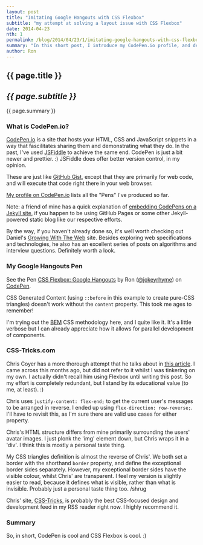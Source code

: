 ```yaml
---
layout: post
title: "Imitating Google Hangouts with CSS Flexbox"
subtitle: "my attempt at solving a layout issue with CSS Flexbox"
date: 2014-04-23
nth: 1
permalink: /blog/2014/04/23/1/imitating-google-hangouts-with-css-flexbox.html
summary: "In this short post, I introduce my CodePen.io profile, and demonstrate how I used CodePen.io to experiment with CSS Flexbox."
author: Ron
---
```


## {{ page.title }}

## _{{ page.subtitle }}_

{{ page.summary }}

### What is CodePen.io?

[CodePen.io](http://codepen.io/) is a site that hosts your HTML, CSS and JavaScript snippets in a way that fascilitates sharing them and demonstrating what they do. In the past, I've used [JSFiddle](http://jsfiddle.net/) to achieve the same end. CodePen is just a bit newer and prettier. :) JSFiddle does offer better version control, in my opinion.

These are just like [GitHub Gist](https://gist.github.com/), except that they are primarily for web code, and will execute that code right there in your web browser.

[My profile on CodePen.io](http://codepen.io/jokeyrhyme/) lists all the "Pens" I've produced so far.

Note: a friend of mine has a quick explanation of [embedding CodePens on a Jekyll site](http://www.growingwiththeweb.com/2014/02/embedding-codepens-on-a-jekyll-site.html), if you happen to be using GitHub Pages or some other Jekyll-powered static blog like our respective efforts.

By the way, if you haven't already done so, it's well worth checking out Daniel's [Growing With The Web](http://www.growingwiththeweb.com/) site. Besides exploring web specifications and technologies, he also has an excellent series of posts on algorithms and interview questions. Definitely worth a look.

### My Google Hangouts Pen

<p data-height="268" data-theme-id="0" data-slug-hash="zCDAj" data-default-tab="result" class='codepen'>See the Pen <a href='http://codepen.io/jokeyrhyme/pen/zCDAj/'>CSS Flexbox: Google Hangouts</a> by Ron (<a href='http://codepen.io/jokeyrhyme'>@jokeyrhyme</a>) on <a href='http://codepen.io'>CodePen</a>.</p>
<script async="async" src="//codepen.io/assets/embed/ei.js"></script>

CSS Generated Content (using `::before` in this example to create pure-CSS triangles) doesn't work without the `content` property. This took me ages to remember!

I'm trying out the [BEM](http://bem.info/) CSS methodology here, and I quite like it. It's a little verbose but I can already appreciate how it allows for parallel development of components.

### CSS-Tricks.com

Chris Coyer has a more thorough attempt that he talks about in [this article](http://css-tricks.com/replicating-google-hangouts-chat/). I came across this months ago, but did not refer to it whilst I was tinkering on my own. I actually didn't recall him using Flexbox until writing this post. So my effort is completely redundant, but I stand by its educational value (to me, at least). :)

Chris uses `justify-content: flex-end;` to get the current user's messages to be arranged in reverse. I ended up using `flex-direction: row-reverse;`. I'll have to revisit this, as I'm sure there are valid use cases for either property.

Chris's HTML structure differs from mine primarily surrounding the users' avatar images. I just plonk the 'img' element down, but Chris wraps it in a 'div'. I think this is mostly a personal taste thing.

My CSS triangles definition is almost the reverse of Chris'. We both set a border with the shorthand `border` property, and define the exceptional border sides separately. However, my exceptional border sides have the visible colour, whilst Chris' are transparent. I feel my version is slightly easier to read, because it defines what is visible, rather than what is invisible. Probably just a personal taste thing too. /shrug

Chris' site, [CSS-Tricks](http://css-tricks.com/), is probably the best CSS-focused design and development feed in my RSS reader right now. I highly recommend it.

### Summary

So, in short, CodePen is cool and CSS Flexbox is cool. :)

